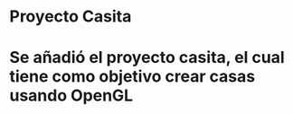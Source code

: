 <h1>Proyecto Casita<h1>
<p> Se añadió el proyecto casita, el cual tiene como objetivo crear casas usando OpenGL</p>
